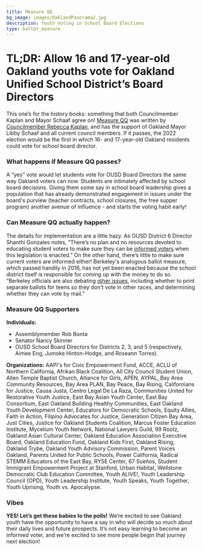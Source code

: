 ```yaml
---
title: Measure QQ
bg_image: images/OaklandPanorama2.jpg
description: Youth Voting in School Board Elections
type: ballot_measure
---
```

# TL;DR: Allow 16 and 17-year-old Oakland youths vote for Oakland Unified School District’s Board Directors

This one’s for the history books: something that both Councilmember Kaplan and Mayor Schaaf agree on! [Measure QQ](https://acgovt-my.sharepoint.com/personal/rovonedrive_acgovt_onmicrosoft_com/_layouts/15/onedrive.aspx?originalPath=aHR0cHM6Ly9hY2dvdnQtbXkuc2hhcmVwb2ludC5jb20vOmY6L2cvcGVyc29uYWwvcm92b25lZHJpdmVfYWNnb3Z0X29ubWljcm9zb2Z0X2NvbS9FbnVSb1VDMThnTkRwTWRvZWJLVmFVc0JsdWplNmg1ZjJrUmlRQlBjdFJfclNRP3J0aW1lPXZkNlgyMUppMkVn&id=%2Fpersonal%2Frovonedrive%5Facgovt%5Fonmicrosoft%5Fcom%2FDocuments%2FMeasure%20Materials%20%2D%20November%203%2C%202020%20Election%2F22%20%2D%20Measure%20QQ%20%2D%20City%20of%20Oakland%20%2D%20Youth%20Voting%2Epdf&parent=%2Fpersonal%2Frovonedrive%5Facgovt%5Fonmicrosoft%5Fcom%2FDocuments%2FMeasure%20Materials%20%2D%20November%203%2C%202020%20Election) was written by [Councilmember Rebecca Kaplan](https://www.oakmtg.club/candidates/rebecca-kaplan/), and has the support of Oakland Mayor Libby Schaaf and all current council members. If it passes, the 2022 election would be the first in which 16- and 17-year-old Oakland residents could vote for school board director.

### What happens if Measure QQ passes?

A “yes” vote would let students vote for OUSD Board Directors the same way Oakland voters can now. Students are intimately affected by school board decisions. Giving them some say in school board leadership gives a population that has already demonstrated engagement in issues under the board's purview (teacher contracts, school closures, the free supper program) another avenue of influence - and starts the voting habit early!

### Can Measure QQ actually happen?

The details for implementation are a little hazy. As OUSD District 6 Director Shanthi Gonzales notes, “There’s no plan and no resources devoted to educating student voters to make sure they can be [informed voters](https://www.berkeleyside.com/2020/05/20/oakland-students-may-get-to-vote-for-school-board-members) when this legislation is enacted.” On the other hand, there’s little to make sure current voters are informed either! Berkeley's analogous ballot measure, which passed handily in 2016, has not yet been enacted because the school district itself is responsible for coming up with the money to do so. “Berkeley officials are also debating [other issues](https://www.berkeleyside.com/2020/05/20/oakland-students-may-get-to-vote-for-school-board-members), including whether to print separate ballots for teens so they don’t vote in other races, and determining whether they can vote by mail.”

### Measure QQ Supporters

**Individuals:**

* Assemblymember Rob Bonta
* Senator Nancy Skinner
* OUSD School Board Directors for Districts 2, 3, and 5 (respectively, Aimee Eng, Jumoke Hinton-Hodge, and Roseann Torres).

**Organizations:** AAPI's for Civic Empowerment Fund, ACCE, ACLU of Northern California, Afrikan Black Coalition, All City Council Student Union, Allen Temple Baptist Church, Alliance for Girls, APEN, AYPAL, Bay Area Community Resources, Bay Area PLAN, Bay Peace, Bay Rising, Californians for Justice, Causa Justa, Centro Legal De La Raza, Communities United for Restorative Youth Justice, East Bay Asian Youth Center, East Bay Consortium, East Oakland Building Healthy Communities, East Oakland Youth Development Center, Educators for Democratic Schools, Equity Allies, Faith in Action, Filipino Advocates for Justice, Generation Citizen Bay Area, Just Cities, Justice for Oakland Students Coalition, Marcus Foster Education Institute, Mycelium Youth Network, National Lawyers Guild, 99 Rootz, Oakland Asian Cultural Center, Oakland Education Association Executive Board, Oakland Education Fund, Oakland Kids First, Oakland Rising, Oakland Trybe, Oakland Youth Advisory Commission, Parent Voices Oakland, Parents United for Public Schools, Power California, Radical STEMM Educators of the East Bay, RYSE Center, 67 Sueños, Student Immigrant Empowerment Project at Stanford, Urban Habitat, Wellstone Democratic Club Education Committee, Youth ALIVE!, Youth Leadership Council (OPD), Youth Leadership Institute, Youth Speaks, Youth Together, Youth Uprising, Youth vs. Apocalypse.

### Vibes

**YES! Let’s get these babies to the polls!** We’re excited to see Oakland youth have the opportunity to have a say in who will decide so much about their daily lives and future prospects. It’s not easy learning to become an informed voter, and we’re excited to see more people begin that journey next election!